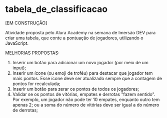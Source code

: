 # tabela_de_classificacao

[EM CONSTRUÇÃO]

Atividade proposta pelo Alura Academy na semana de Imersão DEV para criar uma tabela, que conte a pontuação de jogadores, utilizando o JavaScript.

MELHORIAS PROPOSTAS:

1) Inserir um botão para adicionar um novo jogador (por meio de um input);
2) Inserir um ícone (ou emoji de troféu) para destacar que jogador tem mais pontos. Esse ícone deve ser atualizado sempre que a contagem de pontos for recalculada;
3) Inserir um botão para zerar os pontos de todos os jogadores;
4) Validar se os pontos de vitórias, empates e derrotas "fazem sentido". Por exemplo, um jogador não pode ter 10 empates, enquanto outro tem apenas 2; ou a soma do número de vitórias deve ser igual a do número de derrotas;
